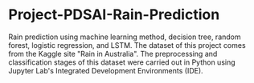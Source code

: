 # Project-PDSAI-Rain-Prediction
Rain prediction using machine learning method, decision tree, random forest, logistic regression, and LSTM. The dataset of this project comes from the Kaggle site "Rain in Australia". The preprocessing and classification stages of this dataset were carried out in Python using Jupyter Lab's Integrated Development Environments (IDE).
